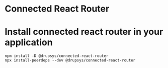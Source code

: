 # Connected React Router

# Install connected react router in your application

```
npm install -D @drupsys/connected-react-router
npx install-peerdeps --dev @drupsys/connected-react-router
```
